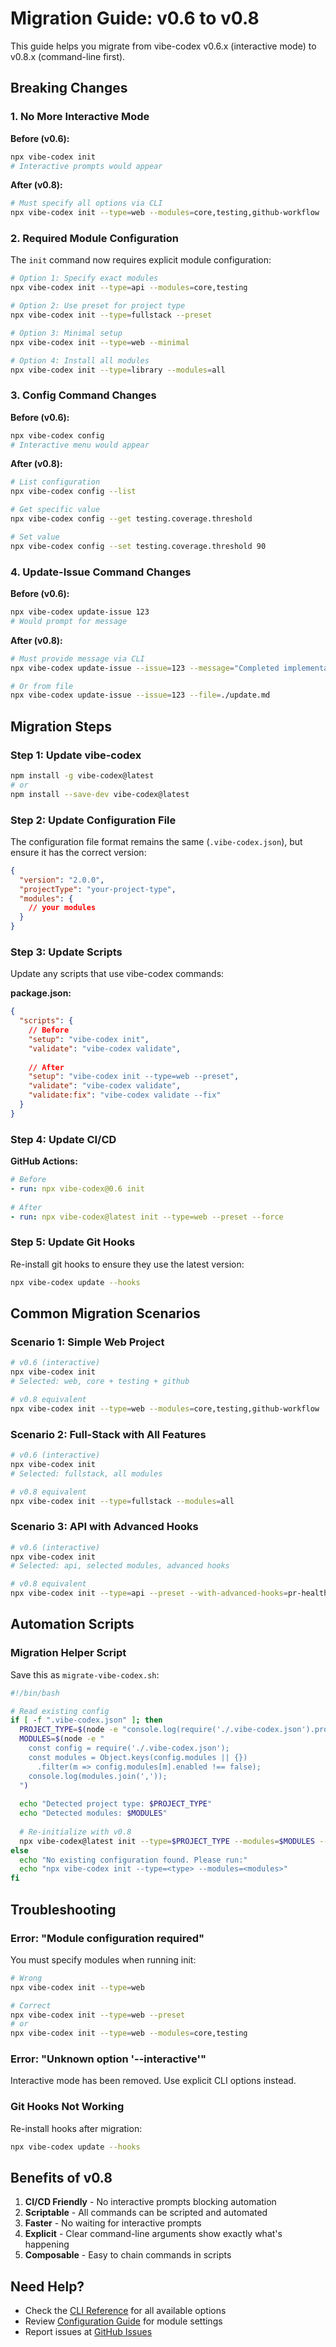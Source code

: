 # Migration Guide: v0.6 to v0.8

This guide helps you migrate from vibe-codex v0.6.x (interactive mode) to v0.8.x (command-line first).

## Breaking Changes

### 1. No More Interactive Mode

**Before (v0.6):**
```bash
npx vibe-codex init
# Interactive prompts would appear
```

**After (v0.8):**
```bash
# Must specify all options via CLI
npx vibe-codex init --type=web --modules=core,testing,github-workflow
```

### 2. Required Module Configuration

The `init` command now requires explicit module configuration:

```bash
# Option 1: Specify exact modules
npx vibe-codex init --type=api --modules=core,testing

# Option 2: Use preset for project type
npx vibe-codex init --type=fullstack --preset

# Option 3: Minimal setup
npx vibe-codex init --type=web --minimal

# Option 4: Install all modules
npx vibe-codex init --type=library --modules=all
```

### 3. Config Command Changes

**Before (v0.6):**
```bash
npx vibe-codex config
# Interactive menu would appear
```

**After (v0.8):**
```bash
# List configuration
npx vibe-codex config --list

# Get specific value
npx vibe-codex config --get testing.coverage.threshold

# Set value
npx vibe-codex config --set testing.coverage.threshold 90
```

### 4. Update-Issue Command Changes

**Before (v0.6):**
```bash
npx vibe-codex update-issue 123
# Would prompt for message
```

**After (v0.8):**
```bash
# Must provide message via CLI
npx vibe-codex update-issue --issue=123 --message="Completed implementation"

# Or from file
npx vibe-codex update-issue --issue=123 --file=./update.md
```

## Migration Steps

### Step 1: Update vibe-codex

```bash
npm install -g vibe-codex@latest
# or
npm install --save-dev vibe-codex@latest
```

### Step 2: Update Configuration File

The configuration file format remains the same (`.vibe-codex.json`), but ensure it has the correct version:

```json
{
  "version": "2.0.0",
  "projectType": "your-project-type",
  "modules": {
    // your modules
  }
}
```

### Step 3: Update Scripts

Update any scripts that use vibe-codex commands:

**package.json:**
```json
{
  "scripts": {
    // Before
    "setup": "vibe-codex init",
    "validate": "vibe-codex validate",
    
    // After
    "setup": "vibe-codex init --type=web --preset",
    "validate": "vibe-codex validate",
    "validate:fix": "vibe-codex validate --fix"
  }
}
```

### Step 4: Update CI/CD

**GitHub Actions:**
```yaml
# Before
- run: npx vibe-codex@0.6 init
  
# After  
- run: npx vibe-codex@latest init --type=web --preset --force
```

### Step 5: Update Git Hooks

Re-install git hooks to ensure they use the latest version:

```bash
npx vibe-codex update --hooks
```

## Common Migration Scenarios

### Scenario 1: Simple Web Project

```bash
# v0.6 (interactive)
npx vibe-codex init
# Selected: web, core + testing + github

# v0.8 equivalent
npx vibe-codex init --type=web --modules=core,testing,github-workflow
```

### Scenario 2: Full-Stack with All Features

```bash
# v0.6 (interactive)
npx vibe-codex init
# Selected: fullstack, all modules

# v0.8 equivalent
npx vibe-codex init --type=fullstack --modules=all
```

### Scenario 3: API with Advanced Hooks

```bash
# v0.6 (interactive)
npx vibe-codex init
# Selected: api, selected modules, advanced hooks

# v0.8 equivalent
npx vibe-codex init --type=api --preset --with-advanced-hooks=pr-health,issue-tracking
```

## Automation Scripts

### Migration Helper Script

Save this as `migrate-vibe-codex.sh`:

```bash
#!/bin/bash

# Read existing config
if [ -f ".vibe-codex.json" ]; then
  PROJECT_TYPE=$(node -e "console.log(require('./.vibe-codex.json').projectType || 'web')")
  MODULES=$(node -e "
    const config = require('./.vibe-codex.json');
    const modules = Object.keys(config.modules || {})
      .filter(m => config.modules[m].enabled !== false);
    console.log(modules.join(','));
  ")
  
  echo "Detected project type: $PROJECT_TYPE"
  echo "Detected modules: $MODULES"
  
  # Re-initialize with v0.8
  npx vibe-codex@latest init --type=$PROJECT_TYPE --modules=$MODULES --force
else
  echo "No existing configuration found. Please run:"
  echo "npx vibe-codex init --type=<type> --modules=<modules>"
fi
```

## Troubleshooting

### Error: "Module configuration required"

You must specify modules when running init:
```bash
# Wrong
npx vibe-codex init --type=web

# Correct
npx vibe-codex init --type=web --preset
# or
npx vibe-codex init --type=web --modules=core,testing
```

### Error: "Unknown option '--interactive'"

Interactive mode has been removed. Use explicit CLI options instead.

### Git Hooks Not Working

Re-install hooks after migration:
```bash
npx vibe-codex update --hooks
```

## Benefits of v0.8

1. **CI/CD Friendly** - No interactive prompts blocking automation
2. **Scriptable** - All commands can be scripted and automated
3. **Faster** - No waiting for interactive prompts
4. **Explicit** - Clear command-line arguments show exactly what's happening
5. **Composable** - Easy to chain commands in scripts

## Need Help?

- Check the [CLI Reference](./CLI-REFERENCE.md) for all available options
- Review [Configuration Guide](./CONFIGURATION.md) for module settings
- Report issues at [GitHub Issues](https://github.com/tyabonil/vibe-codex/issues)